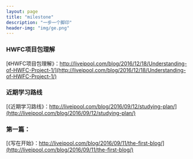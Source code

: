 ```yaml
---
layout: page
title: "milestone"
description: "一步一个脚印"
header-img: "img/ge.png"
---
```



<!-- <center>
    <p><img src="http://upload-images.jianshu.io/upload_images/3001083-30125fcb9b03aa58.jpg?imageMogr2/auto-orient/strip%7CimageView2/2/w/1240" align="center"></p>
</center> -->

### HWFC项目包理解    
[《HWFC项目包理解》：http://liveipool.com/blog/2016/12/18/Understanding-of-HWFC-Project-1/](http://liveipool.com/blog/2016/12/18/Understanding-of-HWFC-Project-1/)

### 近期学习路线  
[《近期学习路线》：http://liveipool.com/blog/2016/09/12/studying-plan/](http://liveipool.com/blog/2016/09/12/studying-plan/)  

### 第一篇：  
[《写在开始》：http://liveipool.com/blog/2016/09/11/the-first-blog/](http://liveipool.com/blog/2016/09/11/the-first-blog/)  








